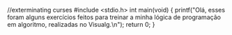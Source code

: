 //exterminating curses
#include <stdio.h>
int main(void) {
  printf("Olá, esses foram alguns exercícios feitos para treinar a minha lógica de programação em algoritmo, realizadas no Visualg.\n");
  return 0;
}
